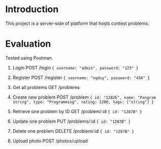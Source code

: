 # Introduction
This project is a server-side of platform that hosts contest problems.
# Evaluation
Tested using Postman.

1. Login
POST /login `{ username: "admin", password: "123" }`
2. Register
POST /register `{ username: "ngduy", password: "456" }`
3. Get all problems
GET /problems
4. Create new problem
POST /problem `{ id: "1282E", name: "Pangram string", type: "Programming", rating: 1200, tags: ["string"] }`

5. Retrieve one problem by ID
GET /problem/:id `{ id: "1287B" }`
6. Update one problem
PUT /problems/:id `{ id: "1287B" }`
7. Delete one problem
DELETE /problem/:id `{ id: "1287B" }`
8. Upload photo
POST /photos/upload